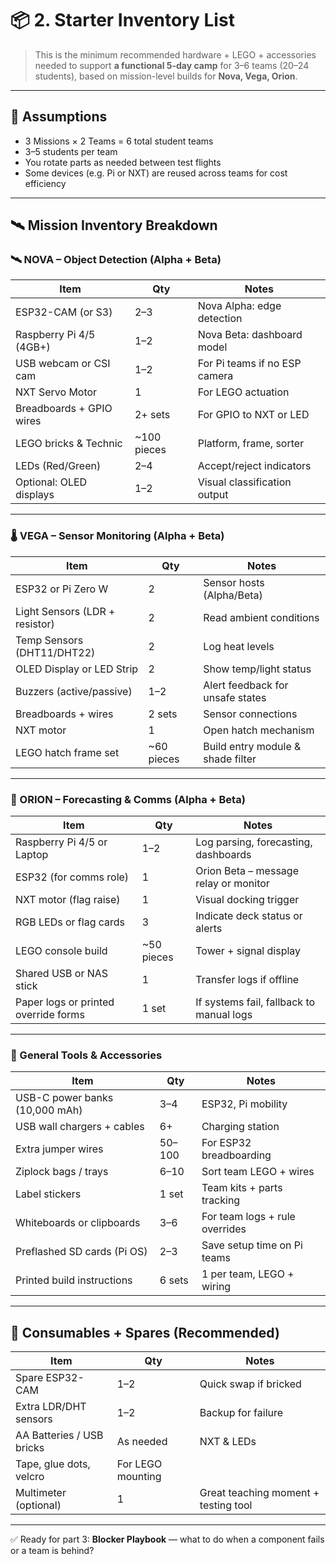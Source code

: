 
# 📦 2. **Starter Inventory List**  
> This is the minimum recommended hardware + LEGO + accessories needed to support **a functional 5-day camp** for 3–6 teams (20–24 students), based on mission-level builds for **Nova, Vega, Orion**.

---

## 🧠 Assumptions

- 3 Missions × 2 Teams = 6 total student teams  
- 3–5 students per team  
- You rotate parts as needed between test flights  
- Some devices (e.g. Pi or NXT) are reused across teams for cost efficiency  

---

## 🛰️ Mission Inventory Breakdown

### 🛰️ NOVA – Object Detection (Alpha + Beta)

| Item | Qty | Notes |
|------|-----|-------|
| ESP32-CAM (or S3) | 2–3 | Nova Alpha: edge detection |
| Raspberry Pi 4/5 (4GB+) | 1–2 | Nova Beta: dashboard model |
| USB webcam or CSI cam | 1–2 | For Pi teams if no ESP camera |
| NXT Servo Motor | 1 | For LEGO actuation |
| Breadboards + GPIO wires | 2+ sets | For GPIO to NXT or LED |
| LEGO bricks & Technic | ~100 pieces | Platform, frame, sorter |
| LEDs (Red/Green) | 2–4 | Accept/reject indicators |
| Optional: OLED displays | 1–2 | Visual classification output |

---

### 🌡️ VEGA – Sensor Monitoring (Alpha + Beta)

| Item | Qty | Notes |
|------|-----|-------|
| ESP32 or Pi Zero W | 2 | Sensor hosts (Alpha/Beta) |
| Light Sensors (LDR + resistor) | 2 | Read ambient conditions |
| Temp Sensors (DHT11/DHT22) | 2 | Log heat levels |
| OLED Display or LED Strip | 2 | Show temp/light status |
| Buzzers (active/passive) | 1–2 | Alert feedback for unsafe states |
| Breadboards + wires | 2 sets | Sensor connections |
| NXT motor | 1 | Open hatch mechanism |
| LEGO hatch frame set | ~60 pieces | Build entry module & shade filter |

---

### 📡 ORION – Forecasting & Comms (Alpha + Beta)

| Item | Qty | Notes |
|------|-----|-------|
| Raspberry Pi 4/5 or Laptop | 1–2 | Log parsing, forecasting, dashboards |
| ESP32 (for comms role) | 1 | Orion Beta – message relay or monitor |
| NXT motor (flag raise) | 1 | Visual docking trigger |
| RGB LEDs or flag cards | 3 | Indicate deck status or alerts |
| LEGO console build | ~50 pieces | Tower + signal display
| Shared USB or NAS stick | 1 | Transfer logs if offline |
| Paper logs or printed override forms | 1 set | If systems fail, fallback to manual logs

---

### 🔌 General Tools & Accessories

| Item | Qty | Notes |
|------|-----|-------|
| USB-C power banks (10,000 mAh) | 3–4 | ESP32, Pi mobility |
| USB wall chargers + cables | 6+ | Charging station |
| Extra jumper wires | 50–100 | For ESP32 breadboarding |
| Ziplock bags / trays | 6–10 | Sort team LEGO + wires |
| Label stickers | 1 set | Team kits + parts tracking |
| Whiteboards or clipboards | 3–6 | For team logs + rule overrides |
| Preflashed SD cards (Pi OS) | 2–3 | Save setup time on Pi teams |
| Printed build instructions | 6 sets | 1 per team, LEGO + wiring

---

## 🔧 Consumables + Spares (Recommended)

| Item | Qty | Notes |
|------|-----|-------|
| Spare ESP32-CAM | 1–2 | Quick swap if bricked |
| Extra LDR/DHT sensors | 1–2 | Backup for failure |
| AA Batteries / USB bricks | As needed | NXT & LEDs |
| Tape, glue dots, velcro | For LEGO mounting |
| Multimeter (optional) | 1 | Great teaching moment + testing tool |

---

✅ Ready for part 3: **Blocker Playbook** — what to do when a component fails or a team is behind?
